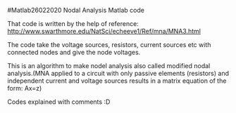 #Matlab26022020
Nodal Analysis Matlab code


That code is written by the help of reference:
http://www.swarthmore.edu/NatSci/echeeve1/Ref/mna/MNA3.html

The code take the voltage sources, resistors, current sources etc with connected nodes and
give the node voltages.

This is an algorithm to make nodel analysis also called modified nodal analysis.(MNA applied to a circuit with only passive elements (resistors) and
independent current and voltage sources results in a matrix equation of the form: Ax=z)

Codes explained with comments :D
